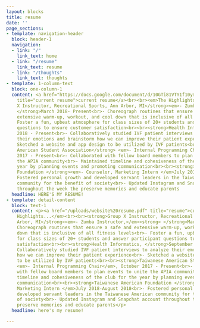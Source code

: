```yaml
---
layout: blocks
title: resume
date: ''
page_sections:
- template: navigation-header
  block: header-1
  navigation:
  - link: "/"
    link_text: home
  - link: "/resume"
    link_text: resume
  - link: "/thoughts"
    link_text: thoughts
- template: 1-column-text
  block: one-column-1
  content: <a href="https://docs.google.com/document/d/10GTi81VTY1f10ymKX1VKchpPKtxRaM9GVkq5MBgqPtM/edit?usp=sharing"
    title="current resume">current resume</a><br><br><em>The Highlights...</em><br><br><strong>Group
    X Instructor, Recreational Sports, Ann Arbor, MI</strong><em>- Zumba Instructor,</em><strong>
    </strong>March 2018- Present<br>- Choreograph routines that ensure a safe and
    extensive warm-up, workout, and cool down that is inclusive of all fitness levels<br>-
    Foster a fun, upbeat atmosphere for class sizes of 20+ students and answer participant
    questions to ensure customer satisfaction<br><br><strong>Health Informatics, </strong>September
    2018 - Present<br>- Collaboratively studied IVF patient interviews to analyze
    their emotions and brainstorm how we can improve their patient experience<br>-
    Sketched a website and app design to be utilized by IVF patients<br><br><strong>Taiwanese
    American Student Association</strong> <em>- Internal Programming Chair</em>, October
    2017 - Present<br>- Collaborated with fellow board members to plan events to unite
    the APIA community<br>- Maintained timeline and cohesiveness of the club for the
    year by planning events and promoting communication<br><br><strong>Taiwanese American
    Foundation </strong><em>- Counselor, Marketing Intern </em>July 2018-August 2018<br>-
    Fostered personal growth and developed servant leaders in the Taiwanese American
    community for the benefit of society<br>- Updated Instagram and Snapchat account
    throughout the week the preserve memories and educate parents
  headline: HERE'S MY RESUME!
- template: detail-content
  block: text-1
  content: <p><a href="/uploads/website%20resume.pdf" title="resume">current resume</a></p><p><em>The
    Highlights...</em><br><br><strong>Group X Instructor, Recreational Sports, Ann
    Arbor, MI</strong><em>- Zumba Instructor,</em><strong> </strong>March 2018- Present<br>-
    Choreograph routines that ensure a safe and extensive warm-up, workout, and cool
    down that is inclusive of all fitness levels<br>- Foster a fun, upbeat atmosphere
    for class sizes of 20+ students and answer participant questions to ensure customer
    satisfaction<br><br><strong>Health Informatics, </strong>September 2018 - Present<br>-
    Collaboratively studied IVF patient interviews to analyze their emotions and brainstorm
    how we can improve their patient experience<br>- Sketched a website and app design
    to be utilized by IVF patients<br><br><strong>Taiwanese American Student Association</strong>
    <em>- Internal Programming Chair</em>, October 2017 - Present<br>- Collaborated
    with fellow board members to plan events to unite the APIA community<br>- Maintained
    timeline and cohesiveness of the club for the year by planning events and promoting
    communication<br><br><strong>Taiwanese American Foundation </strong><em>- Counselor,
    Marketing Intern </em>July 2018-August 2018<br>- Fostered personal growth and
    developed servant leaders in the Taiwanese American community for the benefit
    of society<br>- Updated Instagram and Snapchat account throughout the week the
    preserve memories and educate parents</p>
  headline: here's my resume!

---
```

